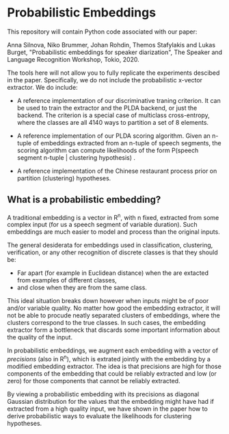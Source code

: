 # Probabilistic Embeddings
This repository will contain Python code associated with our paper:

Anna Silnova, Niko Brummer, Johan Rohdin, Themos Stafylakis and Lukas Burget, "Probabilistic embeddings for speaker diarization", The Speaker and Language Recognition Workshop, Tokio, 2020.

The tools here will not allow you to fully replicate the experiments descibed in the paper. Specifically, we do not include the probabilistic x-vector extractor. We do include:

- A reference implementation of our discriminative traning criterion. It can be used to train the extractor and the PLDA backend, or just the backend. The criterion is a special case of multiclass cross-entropy, where the classes are all 4140 ways to partition a set of 8 elements.

- A reference implementation of our PLDA scoring algorithm. Given an n-tuple of embeddings extracted from an n-tuple of speech segments, the scoring algorithm can compute likelihoods of the form P(speech segment n-tuple | clustering hypothesis) .

- A reference implementation of the Chinese restaurant process prior on partition (clustering) hypotheses.

## What is a probabilistic embedding?
A traditional embedding is a vector in R<sup>n</sup>, with n fixed, extracted from some complex input (for us a speech segment of variable duration). Such embeddings are much easier to model and process than the original inputs.

The general desiderata for embeddings used in classification, clustering, verification, or any other recognition of discrete classes is that they should be: 
- Far apart (for example in Euclidean distance) when the are extacted from examples of different classes, 
- and close when they are from the same class.  

This ideal situation breaks down however when inputs might be of poor and/or variable quality. No matter how good the embedding extractor, it will not be able to procude neatly separated clusters of embeddings, where the clusters correspond to the true classes.
In such cases, the embedding extractor form a bottleneck that discards some important information about the quality of the input. 

In probabilistic embeddings, we augment each embedding with a vector of _precisions_ (also in R<sup>n</sup>), which is extrated jointly with the embedding by a modified embedding extractor. The idea is that precisions are high for those components of the embedding that could be reliably extracted and low (or zero) for those components that cannot be reliably extracted.

By viewing a probabilistic embedding with its precisions as diagonal Gaussian distribution for the values that the embedding might have had if extracted from a high quality input, we have shown in the paper how to derive probabilistic ways to evaluate the likelihoods for clustering hypotheses. 



